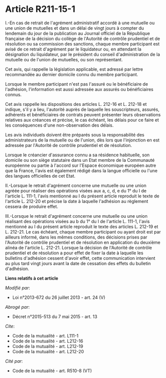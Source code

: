 # Article R211-15-1

I.-En cas de retrait de l'agrément administratif accordé à une mutuelle ou une union de mutuelles et dans un délai de vingt
jours à compter du lendemain du jour de la publication au Journal officiel de la République française de la décision du
collège de l'Autorité de contrôle prudentiel et de résolution ou sa commission des sanctions, chaque membre participant est
avisé de ce retrait d'agrément par le liquidateur ou, en attendant la désignation du liquidateur, par le président du conseil
d'administration de la mutuelle ou de l'union de mutuelles, ou son représentant. 

Cet avis, qui rappelle la législation applicable, est adressé par lettre recommandée au dernier domicile connu du membre
participant. 

Lorsque le membre participant n'est pas l'assuré ou le bénéficiaire de l'adhésion, l'information est aussi adressée aux
assurés ou bénéficiaires connus. 

Cet avis rappelle les dispositions des articles L. 212-16 et L. 212-18 et indique, s'il y a lieu, l'autorité auprès de
laquelle les souscripteurs, assurés, adhérents et bénéficiaires de contrats peuvent présenter leurs observations relatives
aux créances et précise, le cas échéant, les délais pour ce faire et les conséquences d'une non-observation des délais. 

Les avis individuels doivent être préparés sous la responsabilité des administrateurs de la mutuelle ou de l'union, dès lors
que l'injonction en est adressée par l'Autorité de contrôle prudentiel et de résolution. 

Lorsque le créancier d'assurance connu a sa résidence habituelle, son domicile ou son siège statutaire dans un Etat membre de
la Communauté européenne ou partie à l'accord sur l'Espace économique européen autre que la France, l'avis est également
rédigé dans la langue officielle ou l'une des langues officielles de cet Etat. 

II.-Lorsque le retrait d'agrément concerne une mutuelle ou une union agréée pour réaliser des opérations visées aux a, c, d,
e du 1° du I de l'article L. 111-1, l'avis mentionné au I du présent article reproduit le texte de l'article L. 212-20 et
précise la date à laquelle l'adhésion au règlement cessera de produire effet. 

III.-Lorsque le retrait d'agrément concerne une mutuelle ou une union réalisant des opérations visées au b du 1° du I de
l'article L. 111-1, l'avis mentionné au I du présent article reproduit le texte des articles L. 212-19 et L. 212-21. Le cas
échéant, chaque membre participant ou ayant droit est par ailleurs informé, dans les mêmes conditions, des décisions prises
par l'Autorité de contrôle prudentiel et de résolution en application du deuxième alinéa de l'article L. 212-21. Lorsque la
décision de l'Autorité de contrôle prudentiel et de résolution a pour effet de fixer la date à laquelle les bulletins
d'adhésion cessent d'avoir effet, cette communication intervient au plus tard vingt jours avant la date de cessation des
effets du bulletin d'adhésion.

**Liens relatifs à cet article**

_Modifié par_:

  - Loi n°2013-672 du 26 juillet 2013 - art. 24 (V)

_Abrogé par_:

  - Décret n°2015-513 du 7 mai 2015 - art. 13

_Cite_:

  - Code de la mutualité - art. L111-1
  - Code de la mutualité - art. L212-16
  - Code de la mutualité - art. L212-19
  - Code de la mutualité - art. L212-20

_Cité par_:

  - Code de la mutualité - art. R510-8 (VT)
